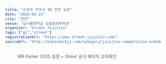 ```yaml
---
title: "스트릿 주짓수 90 천안 오픈"
date: "2025-02-22"
city: "천안"
venue: "남서울대학교 성암문화체육관"
organizer: "Street Jiujitsu"
tags: ["gi","street"]
registrationUrl: "https://www.street-jiujitsu.com/"
sourceUrl: "http://mrparkerbjj.com/category/jiujitsu-competition-schedule/"
---
```


> MR Parker 2025 일정 + Street 공식 페이지 교차확인
